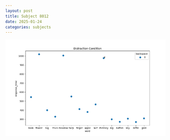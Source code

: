 ```yaml
---
layout: post
title: Subject 8012
date: 2025-01-24
categories: subjects
---
```


![](data/8012/run-8/8012_rt_acc_fuzzy_delay.png)
